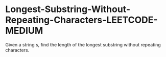 # Longest-Substring-Without-Repeating-Characters-LEETCODE-MEDIUM
Given a string s, find the length of the longest substring without repeating characters.
